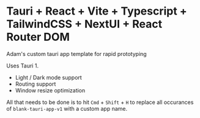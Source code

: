 # Tauri + React + Vite + Typescript + TailwindCSS + NextUI + React Router DOM

Adam's custom tauri app template for rapid prototyping

Uses Tauri 1.
- Light / Dark mode support
- Routing support
- Window resize optimization

All that needs to be done is to hit `Cmd` + `Shift` + `H` to replace all occurances of `blank-tauri-app-v1` with a custom app name.
